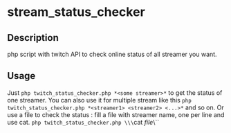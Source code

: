 # stream_status_checker

## Description
php script with twitch API to check online status of all streamer you want.
## Usage
Just `php twitch_status_checker.php *<some streamer>*` to get the status of one streamer.
You can also use it for multiple stream like this `php twitch_status_checker.php *<streamer1> <streamer2> <...>*` and so on.
Or use a file to check the status : fill a file with streamer name, one per line and use cat. `php twitch_status_checker.php \\\`cat *file*\\\``
